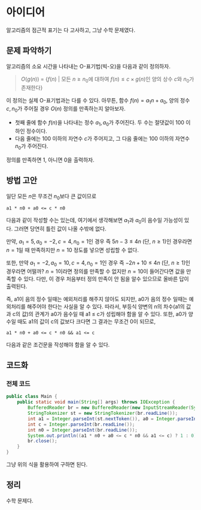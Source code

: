 # 아이디어
알고리즘의 점근적 표기는 다 고사하고, 그냥 수학 문제였다.

## 문제 파악하기
알고리즘의 소요 시간을 나타내는 O-표기법(빅-오)을 다음과 같이 정의하자.
> $O(g(n))$ = {$f(n)$ | 모든 $n ≥ n_0$에 대하여 $f(n) ≤ c × g(n)$인 양의 상수 $c$와 $n_0$가 존재한다}

이 정의는 실제 O-표기법과는 다를 수 있다. 아무튼, 함수 $f(n) = a_1n + a_0$, 양의 정수 $c, n_0$가 주어질 경우 $O(n)$ 정의를 만족하는지 알아보자.

- 첫째 줄에 함수 $f(n)$을 나타내는 정수 $a_1, a_0$가 주어진다. 두 수는 절댓값이 100 이하인 정수이다.
- 다음 줄에는 100 이하의 자연수 $c$가 주어지고, 그 다음 줄에는 100 이하의 자연수 $n_0$가 주어진다.

정의를 만족하면 1, 아니면 0을 출력하자.

## 방법 고안
일단 모든 $n$은 무조건 $n_0$보다 큰 값이므로
```
a1 * n0 + a0 <= c * n0
```
다음과 같이 작성할 수는 있는데, 여기에서 생각해보면  $a_1$과 $a_0$이 음수일 가능성이 있다. 그러면 당연히 틀린 값이 나올 수밖에 없다.

만약, $a_1=5, a_0=-2, c=4, n_0=1$인 경우 즉 $5n - 3 ≤ 4n$ (단, $n ≥ 1$)인 경우라면 $n=1$일 때 만족하지만 $n=10$ 정도를 넣으면 성립할 수 없다.

또한, 만약  $a_1=-2, a_0=10, c=4, n_0=1$인 경우 즉 $-2n + 10 ≤ 4n$ (단, $n ≥ 1$)인 경우라면 어떨까? $n=1$이라면 정의를 만족할 수 없지만 $n=10$이 들어간다면 값을 만족할 수 있다. 다만, 이 경우 처음부터 정의 만족이 안 됨을 알수 있으므로 올바른 답이 출력된다.

즉, a1이 음의 정수 일때는 예외처리를 해주지 않아도 되지만, a0가 음의 정수 일때는 예외처리를 해주어야 한다는 사실을 알 수 있다. 따라서, 부등식 양변의 n의 차수(a1의 값과 c의 값)의 관계가 a0가 음수일 때 a1 ≤ c가 성립해야 함을 알 수 있다. 또한, a0가 양수일 때도 a1의 값이 c의 값보다 크다면 그 결과는 무조건 0이 되므로, 

```
a1 * n0 + a0 <= c * n0 && a1 <= c
```

다음과 같은 조건문을 작성해야 함을 알 수 있다.

## 코드화
### 전체 코드
```JAVA
public class Main {
    public static void main(String[] args) throws IOException {
        BufferedReader br = new BufferedReader(new InputStreamReader(System.in));
        StringTokenizer st = new StringTokenizer(br.readLine());
        int a1 = Integer.parseInt(st.nextToken()), a0 = Integer.parseInt(st.nextToken());
        int c = Integer.parseInt(br.readLine());
        int n0 = Integer.parseInt(br.readLine());
        System.out.println((a1 * n0 + a0 <= c * n0 && a1 <= c) ? 1 : 0);
        br.close();
    }
}
```
그냥 위의 식을 활용하여 구하면 된다.

## 정리
수학 문제다.
